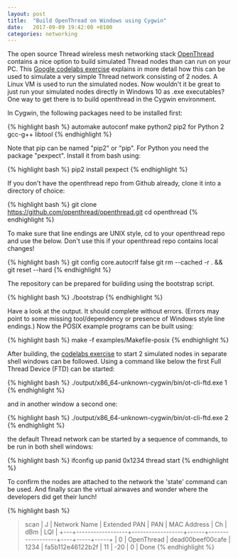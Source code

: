 ```yaml
---
layout: post
title:  "Build OpenThread on Windows using Cygwin"
date:   2017-09-09 19:42:00 +0100
categories: networking
---
```

The open source Thread wireless mesh networking stack [OpenThread](https://openthread.io/) contains a nice option to build simulated Thread nodes than can run on your PC. This [Google codelabs exercise](https://codelabs.developers.google.com/codelabs/openthread-simulation) explains in more detail how this can be used to simulate a very simple Thread network consisting of 2 nodes. A Linux VM is used to run the simulated nodes. Now wouldn't it be great to just run your simulated nodes directly in Windows 10 as .exe executables? One way to get there is to build openthread in the Cygwin environment.

In Cygwin, the following packages need to be installed first:

{% highlight bash %}
automake
autoconf
make
python2
pip2 for Python 2
gcc-g++
libtool
{% endhighlight %}

Note that pip can be named "pip2" or "pip". For Python you need the package "pexpect". Install it from bash using:

{% highlight bash %}
pip2 install pexpect
{% endhighlight %}

If you don't have the openthread repo from Github already, clone it into a directory of choice:

{% highlight bash %}
git clone https://github.com/openthread/openthread.git
cd openthread
{% endhighlight %}

To make sure that line endings are UNIX style, cd to your openthread repo and use the below. Don't use this if your openthread repo contains local changes!

{% highlight bash %}
git config core.autocrlf false
git rm --cached -r . && git reset --hard
{% endhighlight %}

The repository can be prepared for building using the bootstrap script.

{% highlight bash %}
./bootstrap
{% endhighlight %}

Have a look at the output. It should complete without errors. (Errors may point to some missing tool/dependency or presence of Windows style line endings.) Now the POSIX example programs can be built using:

{% highlight bash %}
make -f examples/Makefile-posix
{% endhighlight %}

After building, the [codelabs exercise](https://codelabs.developers.google.com/codelabs/openthread-simulation/index.html#2) to start 2 simulated nodes in separate shell windows can be followed. Using a command like below the first Full Thread Device (FTD) can be started:

{% highlight bash %}
./output/x86_64-unknown-cygwin/bin/ot-cli-ftd.exe 1
{% endhighlight %}

and in another window a second one:

{% highlight bash %}
./output/x86_64-unknown-cygwin/bin/ot-cli-ftd.exe 2
{% endhighlight %}

the default Thread network can be started by a sequence of commands, to be run in both shell windows:

{% highlight bash %}
ifconfig up
panid 0x1234
thread start
{% endhighlight %}

To confirm the nodes are attached to the network the 'state' command can be used. And finally scan the virtual airwaves and wonder where the developers did get their lunch!

{% highlight bash %}
> scan
| J | Network Name | Extended PAN | PAN | MAC Address | Ch | dBm | LQI |
+---+------------------+------------------+------+------------------+----+-----+-----+
| 0 | OpenThread | dead00beef00cafe | 1234 | fa5b112e46122b2f | 11 | -20 | 0 |
Done
{% endhighlight %}

